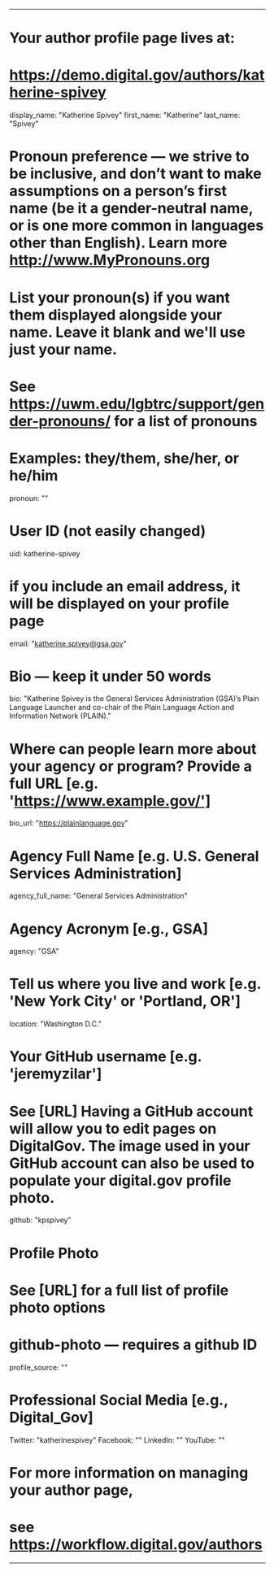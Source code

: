 
---

# Your author profile page lives at:
# https://demo.digital.gov/authors/katherine-spivey

display_name: "Katherine Spivey"
first_name: "Katherine"
last_name: "Spivey"

# Pronoun preference — we strive to be inclusive, and don’t want to make assumptions on a person’s first name (be it a gender-neutral name, or is one more common in languages other than English). Learn more http://www.MyPronouns.org
# List your pronoun(s) if you want them displayed alongside your name. Leave it blank and we'll use just your name.
# See https://uwm.edu/lgbtrc/support/gender-pronouns/ for a list of pronouns
# Examples: they/them, she/her, or he/him
pronoun: ""

# User ID (not easily changed)
uid: katherine-spivey

# if you include an email address, it will be displayed on your profile page
email: "katherine.spivey@gsa.gov"

# Bio — keep it under 50 words
bio: "Katherine Spivey is the General Services Administration (GSA)’s Plain Language Launcher and co-chair of the Plain Language Action and Information Network (PLAIN)."

# Where can people learn more about your agency or program? Provide a full URL [e.g. 'https://www.example.gov/']
bio_url: "https://plainlanguage.gov"

# Agency Full Name [e.g. U.S. General Services Administration]
agency_full_name: "General Services Administration"

# Agency Acronym [e.g., GSA]
agency: "GSA"

# Tell us where you live and work [e.g. 'New York City' or 'Portland, OR']
location: "Washington D.C."

# Your GitHub username [e.g. 'jeremyzilar']
# See [URL] Having a GitHub account will allow you to edit pages on DigitalGov. The image used in your GitHub account can also be used to populate your digital.gov profile photo.
github: "kpspivey"

# Profile Photo
# See [URL] for a full list of profile photo options
# github-photo — requires a github ID
profile_source: ""

# Professional Social Media [e.g., Digital_Gov]
Twitter: "katherinespivey"
Facebook: ""
LinkedIn: ""
YouTube: ""

# For more information on managing your author page,
# see https://workflow.digital.gov/authors

---
